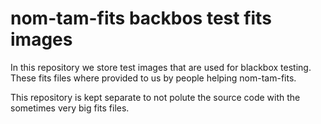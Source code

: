 # nom-tam-fits backbos test fits images

In this repository we store test images that are used for blackbox testing. These fits files where provided to us by people helping nom-tam-fits.

This repository is kept separate to not polute the source code with the sometimes very big fits files.